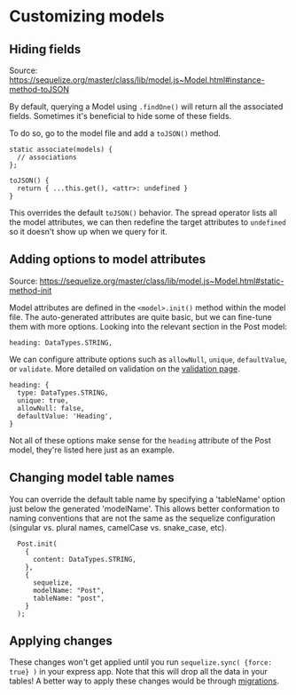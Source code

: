 # Customizing models

## Hiding fields

Source: https://sequelize.org/master/class/lib/model.js~Model.html#instance-method-toJSON

By default, querying a Model using `.findOne()` will return all the associated fields. Sometimes it's beneficial to hide some of these fields.

To do so, go to the model file and add a `toJSON()` method.

```
static associate(models) {
  // associations
};

toJSON() {
  return { ...this.get(), <attr>: undefined }
}
```

This overrides the default `toJSON()` behavior. The spread operator lists all the model attributes, we can then redefine the target attributes to `undefined` so it doesn't show up when we query for it.

## Adding options to model attributes

Source: https://sequelize.org/master/class/lib/model.js~Model.html#static-method-init

Model attributes are defined in the `<model>.init()` method within the model file. The auto-generated attributes are quite basic, but we can fine-tune them with more options. Looking into the relevant section in the Post model:

```
heading: DataTypes.STRING,
```

We can configure attribute options such as `allowNull`, `unique`, `defaultValue`, or `validate`. More detailed on validation on the [validation page](/docs/validation.md).

```
heading: {
  type: DataTypes.STRING,
  unique: true,
  allowNull: false,
  defaultValue: 'Heading',
}
```

Not all of these options make sense for the `heading` attribute of the Post model, they're listed here just as an example.

## Changing model table names

You can override the default table name by specifying a 'tableName' option just below the generated 'modelName'. This allows better conformation to naming conventions that are not the same as the sequelize configuration (singular vs. plural names, camelCase vs. snake_case, etc).

```
  Post.init(
    {
      content: DataTypes.STRING,
    },
    {
      sequelize,
      modelName: "Post",
      tableName: "post",
    }
  );
```

## Applying changes

These changes won't get applied until you run `sequelize.sync( {force: true} )` in your express app. Note that this will drop all the data in your tables! A better way to apply these changes would be through [migrations](/docs/migrations.md).
